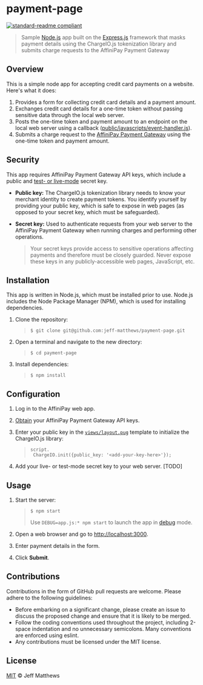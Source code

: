 # payment-page
[![standard-readme compliant](https://img.shields.io/badge/standard--readme-OK-green.svg?style=flat-square)](https://github.com/RichardLitt/standard-readme)

> Sample [Node.js](https://nodejs.org/en/) app built on the [Express.js](https://expressjs.com/) framework that masks payment details using the ChargeIO.js tokenization library and submits charge requests to the AffiniPay Payment Gateway

## Overview
This is a simple node app for accepting credit card payments on a website. Here's what it does:

1.  Provides a form for collecting credit card details and a payment amount.
2.  Exchanges credit card details for a one-time token without passing sensitive data through the local web server.
3.  Posts the one-time token and payment amount to an endpoint on the local web server using a callback ([public/javascripts/event-handler.js](./public/javascripts/event-handler.js)).
4.  Submits a charge request to the [AffiniPay Payment Gateway](https://developers.affinipay.com/reference/api.html#PaymentGatewayAPI) using the one-time token and payment amount.

## Security
This app requires AffiniPay Payment Gateway API keys, which include a public and [test- or live-mode](https://developers.affinipay.com/basics/account-management.html#test-live-creds) secret key.

-   **Public key:** The ChargeIO.js tokenization library needs to know your merchant identity to create payment tokens. You identify yourself by providing your public key, which is safe to expose in web pages (as opposed to your secret key, which must be safeguarded).
-   **Secret key:** Used to authenticate requests from your web server to the AffiniPay Payment Gateway when running charges and performing other operations.

    >Your secret keys provide access to sensitive operations affecting payments and therefore must be closely guarded. Never expose these keys in any publicly-accessible web pages, JavaScript, etc.

## Installation
This app is written in Node.js, which must be installed prior to use. Node.js includes the Node Package Manager (NPM), which is used for installing dependencies.

1.  Clone the repository:
    >```
    > $ git clone git@github.com:jeff-matthews/payment-page.git
    >```

2.  Open a terminal and navigate to the new directory:
    >```
    > $ cd payment-page
    > ```

3.  Install dependencies:
    >```
    >$ npm install
    >```

## Configuration
1.  Log in to the AffiniPay web app.
2.    [Obtain](https://developers.affinipay.com/guides/payment-form-getting-started.html#obtain-credentials) your AffiniPay Payment Gateway API keys.
3.  Enter your public key in the [`views/layout.pug`](./views/layout.pug) template to initialize the ChargeIO.js library:
    >```
    > script.
    >  ChargeIO.init({public_key: '<add-your-key-here>'});
    >```

4.  Add your live- or test-mode secret key to your web server. [TODO]

## Usage
1.  Start the server:
    >```
    >$ npm start
    >```
    > Use `DEBUG=app.js:* npm start` to launch the app in [debug](https://www.npmjs.com/package/debug) mode.

2.  Open a web browser and go to [http://localhost:3000](http://localhost:3000).
3.  Enter payment details in the form.
4.  Click **Submit**.

## Contributions
Contributions in the form of GitHub pull requests are welcome. Please adhere to the following guidelines:
  - Before embarking on a significant change, please create an issue to discuss the proposed change and ensure that it is likely to be merged.
  - Follow the coding conventions used throughout the project, including 2-space indentation and no unnecessary semicolons. Many conventions are enforced using eslint.
  - Any contributions must be licensed under the MIT license.

## License
[MIT](./LICENSE) © Jeff Matthews
